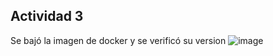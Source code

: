 ## Actividad 3

Se bajó la imagen de docker y se verificó su version
![image](https://user-images.githubusercontent.com/37404924/129836392-84b075b7-5f84-4aec-9c1b-900e20a8923b.png)
